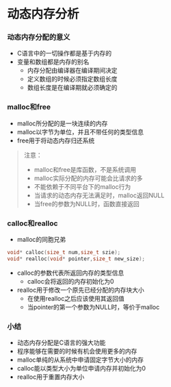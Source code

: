 <!--
 * @Author: your name
 * @Date: 2021-09-24 13:41:19
 * @LastEditTime: 2021-09-26 13:54:47
 * @LastEditors: Please set LastEditors
 * @Description: In User Settings Edit
 * @FilePath: /WorkSpace/C/C进阶/15动态内存分配.md
-->

# 动态内存分析

### 动态内存分配的意义

- C语言中的一切操作都是基于内存的
- 变量和数组都是内存的别名
  - 内存分配由编译器在编译期间决定
  - 定义数组的时候必须指定数组长度
  - 数组长度是在编译期就必须确定的

### malloc和free

- malloc所分配的是一块连续的内存
- malloc以字节为单位，并且不带任何的类型信息
- free用于将动态内存归还系统

> 注意：
>
> - malloc和free是库函数，不是系统调用
> - malloc实际分配的内存可能会比请求的多
> - 不能依赖于不同平台下的malloc行为
> - 当请求的动态内存无法满足时，malloc返回NULL
> - 当free的参数为NULL时，函数直接返回

### calloc和realloc

- malloc的同胞兄弟

```C
void* calloc(size_t num,size_t szie);
void* realloc(void* pointer,size_t new_size);
```

- calloc的参数代表所返回内存的类型信息
  - calloc会将返回的内存初始化为0
- realloc用于修改一个原先已经分配的内存块大小
  - 在使用realloc之后应该使用其返回值
  - 当pointer的第一个参数为NULL时，等价于malloc

### 小结

- 动态内存分配是C语言的强大功能
- 程序能够在需要的时候有机会使用更多的内存
- malloc单纯的从系统中申请固定字节大小的内存
- calloc能以类型大小为单位申请内存并初始化为0
- realloc用于重置内存大小
